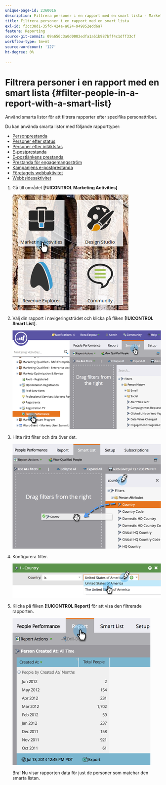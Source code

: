 ```yaml
---
unique-page-id: 2360016
description: Filtrera personer i en rapport med en smart lista - Marketo Docs - produktdokumentation
title: Filtrera personer i en rapport med en smart lista
exl-id: f3cc38d1-35fd-424a-a024-949852edd6a7
feature: Reporting
source-git-commit: 09a656c3a0d0002edfa1a61b987bff4c1dff33cf
workflow-type: tm+mt
source-wordcount: '127'
ht-degree: 0%

---
```


# Filtrera personer i en rapport med en smart lista {#filter-people-in-a-report-with-a-smart-list}

Använd smarta listor för att filtrera rapporter efter specifika personattribut.

Du kan använda smarta listor med följande rapporttyper:

* [Personprestanda](/help/marketo/product-docs/reporting/basic-reporting/report-types/people-performance-report.md)
* [Personer efter status](/help/marketo/product-docs/reporting/basic-reporting/report-types/people-by-status-report.md)
* [Personer efter intäktsfas](/help/marketo/product-docs/reporting/revenue-cycle-analytics/revenue-tools/people-by-revenue-stage-report.md)
* [E-postprestanda](/help/marketo/product-docs/email-marketing/email-programs/email-program-data/email-performance-report.md)
* [E-postlänkens prestanda](/help/marketo/product-docs/email-marketing/email-programs/email-program-data/email-link-performance-report.md)
* [Prestanda för engagemangsström](/help/marketo/product-docs/email-marketing/drip-nurturing/reports-and-notifications/engagement-stream-performance-report.md)
* [Kampanjens e-postprestanda](/help/marketo/product-docs/reporting/basic-reporting/report-types/campaign-email-performance-report.md)
* [Företagets webbaktivitet](/help/marketo/product-docs/reporting/basic-reporting/report-types/company-web-activity-report.md)
* [Webbsidesaktivitet](/help/marketo/product-docs/reporting/basic-reporting/report-types/web-page-activity-report.md)

1. Gå till området **[!UICONTROL Marketing Activities]**.

   ![](assets/image2017-3-27-11-3a31-3a2.png)

1. Välj din rapport i navigeringsträdet och klicka på fliken **[!UICONTROL Smart List]**.

   ![](assets/image2017-3-27-14-3a12-3a53.png)

1. Hitta rätt filter och dra över det.

   ![](assets/image2017-3-27-14-3a13-3a46.png)

1. Konfigurera filter.

   ![](assets/image2014-9-16-12-3a35-3a50.png)

1. Klicka på fliken **[!UICONTROL Report]** för att visa den filtrerade rapporten.

   ![](assets/image2017-3-27-14-3a14-3a16.png)

   Bra! Nu visar rapporten data för just de personer som matchar den smarta listan.
